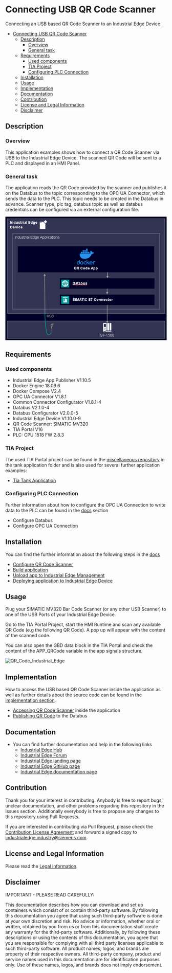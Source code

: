 # Connecting USB QR Code Scanner

Connecting an USB based QR Code Scanner to an Industrial Edge Device.

- [Connecting USB QR Code Scanner](#connecting-usb-qr-code-scanner)
  - [Description](#description)
    - [Overview](#overview)
    - [General task](#general-task)
  - [Requirements](#requirements)
    - [Used components](#used-components)
    - [TIA Project](#tia-project)
    - [Configuring PLC Connection](#configuring-plc-connection)
  - [Installation](#installation)
  - [Usage](#usage)
  - [Implementation](#implementation)
  - [Documentation](#documentation)
  - [Contribution](#contribution)
  - [License and Legal Information](#license-and-legal-information)
  - [Disclaimer](#disclaimer)

## Description

### Overview

This application examples shows how to connect a QR Code Scanner via USB to the Industrial Edge Device. The scanned QR Code will be sent to a PLC and displayed in an HMI Panel.

### General task

The application reads the QR Code provided by the scanner and publishes it on the Databus to the topic corresponding to the OPC UA Connector, which sends the data to the PLC. This topic needs to be created in the Databus in advance.
Scanner type, plc tag, databus topic as well as databus credentials can be configured via an external configuration file.

![deploy VFC](docs/graphics/qrcode_task.png)

## Requirements

### Used components

- Industrial Edge App Publisher V1.10.5
- Docker Engine 18.09.6
- Docker Compose V2.4
- OPC UA Connector V1.8.1
- Common Connector Configurator V1.8.1-4
- Databus V2.1.0-4
- Databus Configurator V2.0.0-5
- Industrial Edge Device V1.10.0-9
- QR Code Scanner: SIMATIC MV320
- TIA Portal V16
- PLC: CPU 1518 FW 2.8.3

### TIA Project

The used TIA Portal project can be found in the [miscellaneous repository](https://github.com/industrial-edge/miscellaneous) in the tank application folder and is also used for several further application examples:

- [Tia Tank Application](https://github.com/industrial-edge/miscellaneous/tree/main/tank%20application)
  
### Configuring PLC Connection

Further information about how to configure the OPC UA Connection to write data to the PLC can be found in the [docs](docs/PLC_connection.md) section

- Configure Databus
- Configure OPC UA Connection

## Installation

You can find the further information about the following steps in the [docs](./docs/Installation.md)

- [Configure QR Code Scanner](docs/Installation.md#configure-qr-code-scanner)
- [Build application](docs/Installation.md#build-application)
- [Upload app to Industrial Edge Management](docs/Installation.md#upload-scanner-app-to-the-industrial-edge-managment)
- [Deploying application to Industrial Edge Device](docs/Installation.md#deploying-of-qr-code-scanner-demo)

## Usage

Plug your SIMATIC MV320 Bar Code Scanner (or any other USB Scanner) to one of the USB Ports of your Industrial Edge Device.

Go to the TIA Portal Project, start the HMI Runtime and scan any available QR Code (e.g the following QR Code). A pop up will appear with the content of the scanned code.

You can also open the GBD data block in the TIA Portal and check the content of the APP_QRCode variable in the app signals structure.

![QR_Code_Industrial_Edge](docs/graphics/qr_code_industrial_edge.png)

## Implementation

How to access the USB based QR Code Scanner inside the application as well as further details about the source code can be found in the [implementation section](docs/Implementation.md).

- [Accessing QR Code Scanner](docs/Implementation.md#accessing-qr-code-scanner) inside the application
- [Publishing QR Code](docs/Implementation.md#accessing-qr-code-scanner) to the Databus

## Documentation
 
- You can find further documentation and help in the following links
  - [Industrial Edge Hub](https://iehub.eu1.edge.siemens.cloud/#/documentation)
  - [Industrial Edge Forum](https://forum.mendix.com/link/space/industrial-edge)
  - [Industrial Edge landing page](https://new.siemens.com/global/en/products/automation/topic-areas/industrial-edge/simatic-edge.html)
  - [Industrial Edge GitHub page](https://github.com/industrial-edge)
  - [Industrial Edge documentation page](https://docs.eu1.edge.siemens.cloud/index.html)
  
## Contribution

Thank you for your interest in contributing. Anybody is free to report bugs, unclear documentation, and other problems regarding this repository in the Issues section.
Additionally everybody is free to propose any changes to this repository using Pull Requests.

If you are interested in contributing via Pull Request, please check the [Contribution License Agreement](Siemens_CLA_1.1.pdf) and forward a signed copy to [industrialedge.industry@siemens.com](mailto:industrialedge.industry@siemens.com?subject=CLA%20Agreement%20Industrial-Edge).

## License and Legal Information

Please read the [Legal information](LICENSE.txt).

## Disclaimer

IMPORTANT - PLEASE READ CAREFULLY:

This documentation describes how you can download and set up containers which consist of or contain third-party software. By following this documentation you agree that using such third-party software is done at your own discretion and risk. No advice or information, whether oral or written, obtained by you from us or from this documentation shall create any warranty for the third-party software. Additionally, by following these descriptions or using the contents of this documentation, you agree that you are responsible for complying with all third party licenses applicable to such third-party software. All product names, logos, and brands are property of their respective owners. All third-party company, product and service names used in this documentation are for identification purposes only. Use of these names, logos, and brands does not imply endorsement.